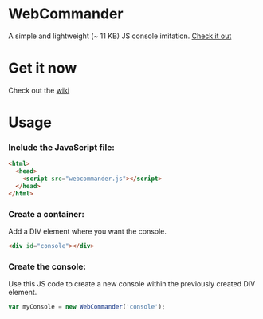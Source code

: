 # WebCommander

A simple and lightweight (~ 11 KB) JS console imitation.
[Check it out](https://samolego.github.io/WebCommander)


# Get it now
Check out the [wiki](https://github.com/samolego/WebComander/wiki)

# Usage

### Include the JavaScript file:
```html
<html>
  <head>
    <script src="webcommander.js"></script>
  </head>
</html>
```
### Create a container:
Add a DIV element where you want the console.
```html
<div id="console"></div>
```

### Create the console:
Use this JS code to create a new console within the previously created DIV element.
```js
var myConsole = new WebCommander('console');
```
